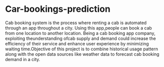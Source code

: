 # Car-bookings-prediction
Cab booking system is the process where renting a cab is automated through an app throughout a city. Using this app,people can book a cab from one location to another location.  Being a cab booking app company, exploiting theunderstanding ofcab supply and demand could increase the efficiency of their service and enhance user experience by minimizing waiting time.Objective of this project is to combine historical usage pattern along with the open data sources like weather data to forecast cab booking demand in a city.

